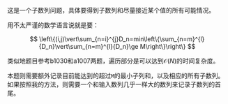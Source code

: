 <!--
2020-04-25 01:46:01 +0800
subsequence
-->

这是一个子数列问题，具体要得到子数列和尽量接近某个值的所有可能情况。

用不太严谨的数学语言说就是要：

$$ \left\{(i,j)\vert\sum_{n=i}^{j}D_n=min\left\{\sum_{n=m}^{l}{D_n}\vert\sum_{n=m}^{l}{D_n}\ge M\right\}\right\} $$

类似地题目参考b1030和a1007两题，遍历部分是可以达到$\mathcal{O}(N)$的时间复杂度。

本题则需要额外记录目前能达到的超过`M`的最小子列和，以及相应的所有子数列。如果按照我的方法，则需要一个和输入数列几乎一样大的数列来记录子数列的首尾。

